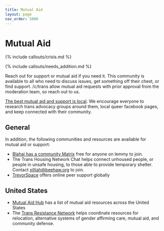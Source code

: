 ```yaml
---
title: Mutual Aid
layout: page
nav_order: 5000
---
```

# Mutual Aid

{% include callouts/crisis.md %}

{% include callouts/needs_addition.md %}

Reach out for support or mutual aid if you need it. This community is available to all who need to discuss issues, get something off their chest, or find support. /c/trans allow mutual aid requests with prior approval from the moderation team, so reach out to us. 

[The best mutual aid and support is local](/local-community). We encourage everyone to research trans advocacy groups around them, local queer facebook pages, and keep connected with their community.

## General
In addition, the following communities and resources are available for mutual aid or support:

* [Blahaj has a community Matrix](https://lemmy.blahaj.zone/post/15256176) free for anyone on lemmy to join.
* The Trans Housing Network Chat helps connect unhoused people, or people in unsafe housing, to those able to provide temporary shelter. Contact [xilliah@beehaw.org](https://lemmy.blahaj.zone/u/xilliah@beehaw.org) to join.
* [TrevorSpace](https://www.trevorspace.org/) offers online peer support globally

## United States
* [Mutual Aid Hub](https://www.mutualaidhub.org/) has a list of mutual aid resources across the United States
* The [Trans Resistance Network](https://transresistancenetwork.wordpress.com/) helps coordinate resources for relocation, alternative systems of gender affirming care, mutual aid, and community defense.

